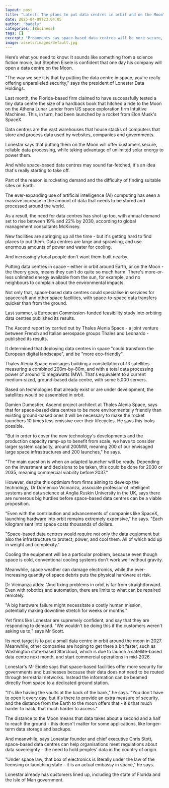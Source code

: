 ```yaml
---
layout: post
title: "Latest: The plans to put data centres in orbit and on the Moon"
date: 2025-04-09T23:04:05
author: "badely"
categories: [Business]
tags: []
excerpt: "Proponents say space-based data centres will be more secure, but sceptics say big hurdles remain."
image: assets/images/default.jpg
---
```


Here’s what you need to know: It sounds like something from a science fiction movie, but Stephen Eisele is confident that one day his company will open a data centre on the Moon.

"The way we see it is that by putting the data centre in space, you're really offering unparalleled security," says the president of Lonestar Data Holdings.

Last month, the Florida-based firm claimed to have successfully tested a tiny data centre the size of a hardback book that hitched a ride to the Moon on the Athena Lunar Lander from US space exploration firm Intuitive Machines. This, in turn, had been launched by a rocket from Elon Musk's SpaceX.

Data centres are the vast warehouses that house stacks of computers that store and process data used by websites, companies and governments.

Lonestar says that putting them on the Moon will offer customers secure, reliable data processing, while taking advantage of unlimited solar energy to power them.

And while space-based data centres may sound far-fetched, it's an idea that's really starting to take off.

Part of the reason is rocketing demand and the difficulty of finding suitable sites on Earth.

The ever-expanding use of artificial intelligence (AI) computing has seen a massive increase in the amount of data that needs to be stored and processed around the world.

As a result, the need for data centres has shot up too, with annual demand set to rise between 19% and 22% by 2030, according to global management consultants McKinsey.

New facilities are springing up all the time - but it's getting hard to find places to put them. Data centres are large and sprawling, and use enormous amounts of power and water for cooling.

And increasingly local people don't want them built nearby.

Putting data centres in space – either in orbit around Earth, or on the Moon - the theory goes, means they can't do quite so much harm. There's more-or-less unlimited energy available from the sun, for example, and no neighbours to complain about the environmental impacts.

Not only that, space-based data centres could specialise in services for spacecraft and other space facilities, with space-to-space data transfers quicker than from the ground.

Last summer, a European Commission-funded feasibility study into orbiting data centres published its results.

The Ascend report by carried out by Thales Alenia Space - a joint venture between French and Italian aerospace groups Thales and Leonardo - published its results.

It determined that deploying data centres in space "could transform the European digital landscape", and be "more eco-friendly".

Thales Alenia Space envisages building a constellation of 13 satellites measuring  a combined 200m-by-80m, and with a total data processing power of around 10 megawatts (MW). That's equivalent to a current medium-sized, ground-based data centre, with some 5,000 servers.

Based on technologies that already exist or are under development, the satellites would be assembled in orbit.

Damien Dumestier, Ascend project architect at Thales Alenia Space, says that for space-based data centres to be more environmentally friendly than existing ground-based ones it will be necessary to make the rocket launchers 10 times less emissive over their lifecycles. He says this looks possible.

"But in order to cover the new technology's developments and the production capacity ramp-up to benefit from scale, we have to consider larger system capacity, around 200MW, meaning 200 of our envisaged large space infrastructures and 200 launches," he says.

"The main question is when an adapted launcher will be ready. Depending on the investment and decisions to be taken, this could be done for 2030 or 2035, meaning commercial viability before 2037."

However, despite this optimism from firms aiming to develop the technology, Dr Domenico Vicinanza, associate professor of intelligent systems and data science at Anglia Ruskin University in the UK, says there are numerous big hurdles before space-based data centres can be a viable proposition.

"Even with the contribution and advancements of companies like SpaceX, launching hardware into orbit remains extremely expensive," he says. "Each kilogram sent into space costs thousands of dollars.

"Space-based data centres would require not only the data equipment but also the infrastructure to protect, power, and cool them. All of which add up in weight and complexity."

Cooling the equipment will be a particular problem,  because even though space is cold, conventional cooling systems don't work well without gravity.

Meanwhile, space weather can damage electronics, while the ever-increasing quantity of space debris puts the physical hardware at risk.

Dr Vicinanza adds: "And fixing problems in orbit is far from straightforward. Even with robotics and automation, there are limits to what can be repaired remotely.

"A big hardware failure might necessitate a costly human mission, potentially making downtime stretch for weeks or months."

Yet firms like Lonestar are supremely confident, and say that they are responding to demand. "We wouldn't be doing this if the customers weren't asking us to," says Mr Scott.

Its next target is to put a small data centre in orbit around the moon in 2027. Meanwhile, other companies are hoping to get there a bit faster, such as Washington state-based Starcloud, which is due to launch a satellite-based data centre next month, and start commercial operations in mid-2026.

Lonestar's Mr Eidele says that space-based facilities offer more security for governments and businesses because their data does not need to be routed through terrestrial networks. Instead the information can be beamed directly from space to a dedicated ground station.

"It's like having the vaults at the back of the bank," he says. "You don't have to open it every day, but it's there to provide an extra measure of security, and the distance from the Earth to the moon offers that - it's that much harder to hack, that much harder to access."

The distance to the Moon means that data takes about a second and a half to reach the ground - this doesn't matter for some applications, like longer-term data storage and backups.

And meanwhile, says Lonestar founder and chief executive Chris Stott, space-based data centres can help organisations meet regulations about data sovereignty - the need to hold peoples' data in the country of origin.

"Under space law, that box of electronics is literally under the law of the licensing or launching state - it is an actual embassy in space," he says.

Lonestar already has customers lined up, including the state of Florida and the Isle of Man government.

